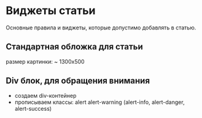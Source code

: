 # Виджеты статьи
Основные правила и виджеты, которые допустимо добавлять в статью.
<br>
## Стандартная обложка для статьи
размер картинки: ~ 1300х500
## Div блок, для обращения внимания
- создаем div-контейнер
- прописываем классы: alert alert-warning (alert-info, alert-danger, alert-success)
